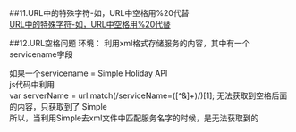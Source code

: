 ##11.URL中的特殊字符-如，URL中空格用%20代替  
[URL中的特殊字符-如，URL中空格用%20代替](http://http://luguo.08.blog.163.com/blog/static/26742512201042904941655/) 

##12.URL空格问题
环境：
    利用xml格式存储服务的内容，其中有一个servicename字段 
    
如果一个servicename = Simple Holiday API  
js代码中利用  
var serverName = url.match(/serviceName=([^&]+)/)[1]; 无法获取到空格后面的内容，只获取到了
Simple  
所以，当利用Simple去xml文件中匹配服务名字的时候，是无法获取到的



